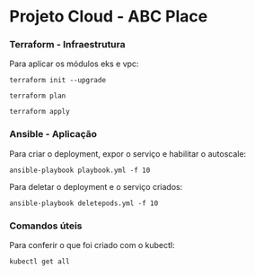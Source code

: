 # Projeto Cloud - ABC Place

### Terraform - Infraestrutura

Para aplicar os módulos eks e vpc:

```console
terraform init --upgrade
```

```console
terraform plan
```

```console
terraform apply
```

### Ansible - Aplicação

Para criar o deployment, expor o serviço e habilitar o autoscale:

```console
ansible-playbook playbook.yml -f 10
```

Para deletar o deployment e o serviço criados:

```console
ansible-playbook deletepods.yml -f 10
```

### Comandos úteis

Para conferir o que foi criado com o kubectl:

```console
kubectl get all
```
